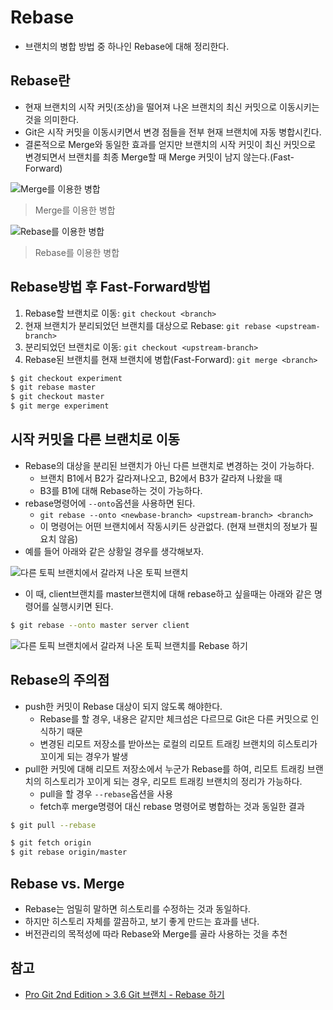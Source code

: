 # Rebase

- 브랜치의 병합 방법 중 하나인 Rebase에 대해 정리한다.

## Rebase란

- 현재 브랜치의 시작 커밋(조상)을 떨어져 나온 브랜치의 최신 커밋으로 이동시키는 것을 의미한다.
- Git은 시작 커밋을 이동시키면서 변경 점들을 전부 현재 브랜치에 자동 병합시킨다.
- 결론적으로 Merge와 동일한 효과를 얻지만 브랜치의 시작 커밋이 최신 커밋으로 변경되면서 브랜치를 최종 Merge할 때 Merge 커밋이 남지 않는다.(Fast-Forward)

![Merge를 이용한 병합](https://git-scm.com/book/en/v2/images/basic-rebase-2.png)

> Merge를 이용한 병합

![Rebase를 이용한 병합](https://git-scm.com/book/en/v2/images/basic-rebase-3.png)

> Rebase를 이용한 병합

## Rebase방법 후 Fast-Forward방법

1. Rebase할 브랜치로 이동: `git checkout <branch>`
2. 현재 브랜치가 분리되었던 브랜치를 대상으로 Rebase: `git rebase <upstream-branch>`
3. 분리되었던 브랜치로 이동: `git checkout <upstream-branch>`
4. Rebase된 브랜치를 현재 브랜치에 병합(Fast-Forward): `git merge <branch>`

```bash
$ git checkout experiment
$ git rebase master
$ git checkout master
$ git merge experiment
```

## 시작 커밋을 다른 브랜치로 이동

- Rebase의 대상을 분리된 브랜치가 아닌 다른 브랜치로 변경하는 것이 가능하다.
  - 브랜치 B1에서 B2가 갈라져나오고, B2에서 B3가 갈라져 나왔을 때
  - B3를 B1에 대해 Rebase하는 것이 가능하다.
- rebase명령어에 `--onto`옵션을 사용하면 된다.
  - `git rebase --onto <newbase-branch> <upstream-branch> <branch>`
  - 이 명령어는 어떤 브랜치에서 작동시키든 상관없다. (현재 브랜치의 정보가 필요치 않음)
- 예를 들어 아래와 같은 상황일 경우를 생각해보자.

![다른 토픽 브랜치에서 갈라져 나온 토픽 브랜치](https://git-scm.com/book/en/v2/images/interesting-rebase-1.png)

- 이 때, client브랜치를 master브랜치에 대해 rebase하고 싶을때는 아래와 같은 명령어를 실행시키면 된다.

```bash
$ git rebase --onto master server client
```

![다른 토픽 브랜치에서 갈라져 나온 토픽 브랜치를 Rebase 하기](https://git-scm.com/book/en/v2/images/interesting-rebase-2.png)

## Rebase의 주의점

- push한 커밋이 Rebase 대상이 되지 않도록 해야한다.
  - Rebase를 할 경우, 내용은 같지만 체크섬은 다르므로 Git은 다른 커밋으로 인식하기 때문
  - 변경된 리모트 저장소를 받아쓰는 로컬의 리모트 트래킹 브랜치의 히스토리가 꼬이게 되는 경우가 발생
- pull한 커밋에 대해 리모트 저장소에서 누군가 Rebase를 하여, 리모트 트래킹 브랜치의 히스토리가 꼬이게 되는 경우, 리모트 트래킹 브랜치의 정리가 가능하다.
  - pull을 할 경우 `--rebase`옵션을 사용
  - fetch후 merge명령어 대신 rebase 명령어로 병합하는 것과 동일한 결과

```bash
$ git pull --rebase
```

```bash
$ git fetch origin
$ git rebase origin/master
```

## Rebase vs. Merge

- Rebase는 엄밀히 말하면 히스토리를 수정하는 것과 동일하다.
- 하지만 히스토리 자체를 깔끔하고, 보기 좋게 만드는 효과를 낸다.
- 버전관리의 목적성에 따라 Rebase와 Merge를 골라 사용하는 것을 추천

## 참고

- [Pro Git 2nd Edition > 3.6 Git 브랜치 - Rebase 하기](https://git-scm.com/book/ko/v2/Git-%EB%B8%8C%EB%9E%9C%EC%B9%98-Rebase-%ED%95%98%EA%B8%B0)
